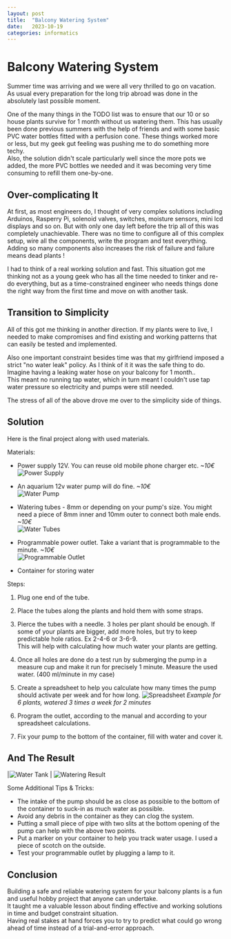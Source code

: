 ```yaml
---
layout: post
title:  "Balcony Watering System"
date:   2023-10-19
categories: informatics
---
```

# Balcony Watering System


Summer time was arriving and we were all very thrilled to go on vacation. As usual every preparation for the long trip abroad was done in the absolutely last possible moment.

One of the many things in the TODO list was to ensure that our 10 or so house plants survive for 1 month without us watering them. This has usually been done previous summers with the help of friends and with some basic PVC water bottles fitted with a perfusion cone. These things worked more or less, but my geek gut feeling was pushing me to do something more techy. \
Also, the solution didn't scale particularly well since the more pots we added, the more PVC bottles we needed and it was becoming very time consuming to refill them one-by-one.

## Over-complicating It

At first, as most engineers do, I thought of very complex solutions including Arduinos, Rasperry Pi, solenoid valves, switches, moisture sensors, mini lcd displays and so on. But with only one day left before the trip all of this was completely unachievable. There was no time to configure all of this complex setup, wire all the components, write the program and test everything. Adding so many components also increases the risk of failure and failure means dead plants !

I had to think of a real working solution and fast. This situation got me thinking not as a young geek who has all the time needed to tinker and re-do everything, but as a time-constrained engineer who needs things done the right way from the first time and move on with another task.

## Transition to Simplicity

All of this got me thinking in another direction. If my plants were to live, I needed to make compromises and find existing and working patterns that can easily be tested and implemented.

Also one important constraint besides time was that my girlfriend imposed a strict "no water leak" policy. As I think of it it was the safe thing to do. Imagine having a leaking water hose on your balcony for 1 month.. \
This meant no running tap water, which in turn meant I couldn't use tap water pressure so electricity and pumps were still needed.

The stress of all of the above drove me over to the simplicity side of things.

## Solution

Here is the final project along with used materials.

Materials:

- Power supply 12V. You can reuse old mobile phone charger etc. *~10€*\
![Power Supply](/assets/images/watering/power_supply.jpg)

- An aquarium 12v water pump will do fine. *~10€* \
![Water Pump](/assets/images/watering/water_pump.jpg)

- Watering tubes - 8mm or depending on your pump's size. You might need a piece of 8mm inner and 10mm outer to connect both male ends. *~10€* \
![Water Tubes](/assets/images/watering/water_tubes.jpg)

- Programmable power outlet. Take a variant that is programmable to the minute. *~10€* \
![Programmable Outlet](/assets/images/watering/prog_outlet.jpg)

- Container for storing water 

Steps:

1. Plug one end of the tube.

1. Place the tubes along the plants and hold them with some straps.

1. Pierce the tubes with a needle. 3 holes per plant should be enough. If some of your plants are bigger, add more holes, but try to keep predictable hole ratios. Ex 2-4-6 or 3-6-9. \
This will help with calculating how much water your plants are getting.

1. Once all holes are done do a test run by submerging the pump in a measure cup and make it run for precisely 1 minute. Measure the used water. (400 ml/minute in my case)

1. Create a spreadsheet to help you calculate how many times the pump should activate per week and for how long.
![Spreadsheet](/assets/images/watering/spreadsheet.png)
*Example for 6 plants, watered 3 times a week for 2 minutes*

1. Program the outlet, according to the manual and according to your spreadsheet calculations.

1. Fix your pump to the bottom of the container, fill with water and cover it.

## And The Result

|![Water Tank](/assets/images/watering/water_tank.jpg)  | ![Watering Result](/assets/images/watering/watering.jpg) 

Some Additional Tips & Tricks:

- The intake of the pump should be as close as possible to the bottom of the container to suck-in as much water as possible.
- Avoid any debris in the container as they can clog the system.
- Putting a small piece of pipe with two slits at the bottom opening of the pump can help with the above two points.
- Put a marker on your container to help you track water usage. I used a piece of scotch on the outside.
- Test your programmable outlet by plugging a lamp to it.

## Conclusion

Building a safe and reliable watering system for your balcony plants is a fun and useful hobby project that anyone can undertake. \
It taught me a valuable lesson about finding effective and working solutions in time and budget constraint situation. \
Having real stakes at hand forces you to try to predict what could go wrong ahead of time instead of a trial-and-error approach.